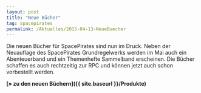 ```yaml
---
layout: post
title: "Neue Bücher"
tag: spacepirates
permalink: /Aktuelles/2015-04-13-NeueBuecher
---
```




Die neuen Bücher für SpacePirates sind nun im Druck. Neben der Neuauflage des SpacePirates Grundregelwerks werden im Mai auch ein Abenteuerband und ein Themenhefte Sammelband erscheinen. Die Bücher schaffen es auch rechtzeitig zur RPC und können jetzt auch schon vorbestellt werden.

**[&raquo; zu den neuen Büchern]({{ site.baseurl }}/Produkte)**


